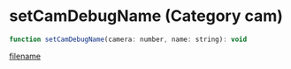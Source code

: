 # setCamDebugName (Category cam)

```js
function setCamDebugName(camera: number, name: string): void
```

[filename](setCamDebugName_m.md ':include')